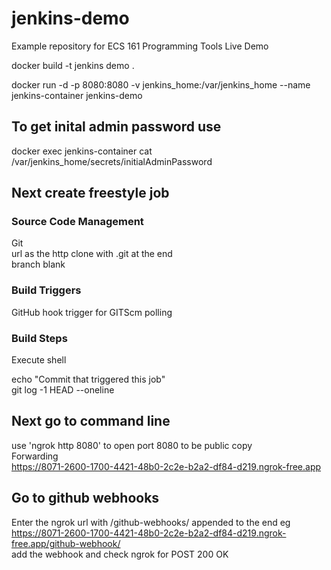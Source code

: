 # jenkins-demo

Example repository for ECS 161 Programming Tools Live Demo

docker build -t jenkins demo .

docker run -d -p 8080:8080 -v jenkins_home:/var/jenkins_home --name jenkins-container jenkins-demo

## To get inital admin password use

docker exec jenkins-container cat /var/jenkins_home/secrets/initialAdminPassword

## Next create freestyle job

### Source Code Management  

Git  
url as the http clone with .git at the end  
branch blank  

### Build Triggers

GitHub hook trigger for GITScm polling

### Build Steps

Execute shell

echo "Commit that triggered this job"  
git log -1 HEAD --oneline

## Next go to command line

use 'ngrok http 8080' to open port 8080 to be public
copy  
Forwarding  
https://8071-2600-1700-4421-48b0-2c2e-b2a2-df84-d219.ngrok-free.app

## Go to github webhooks

Enter the ngrok url with /github-webhooks/ appended to the end eg  
https://8071-2600-1700-4421-48b0-2c2e-b2a2-df84-d219.ngrok-free.app/github-webhook/  
add the webhook and check ngrok for POST 200 OK

